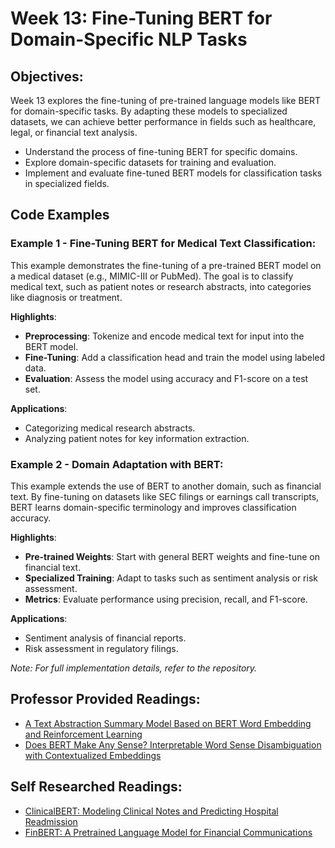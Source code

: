 # **Week 13: Fine-Tuning BERT for Domain-Specific NLP Tasks**

## **Objectives:**

Week 13 explores the fine-tuning of pre-trained language models like BERT for domain-specific tasks. By adapting these models to specialized datasets, we can achieve better performance in fields such as healthcare, legal, or financial text analysis.

- Understand the process of fine-tuning BERT for specific domains.
- Explore domain-specific datasets for training and evaluation.
- Implement and evaluate fine-tuned BERT models for classification tasks in specialized fields.

## **Code Examples**

### Example 1 - Fine-Tuning BERT for Medical Text Classification:
This example demonstrates the fine-tuning of a pre-trained BERT model on a medical dataset (e.g., MIMIC-III or PubMed). The goal is to classify medical text, such as patient notes or research abstracts, into categories like diagnosis or treatment.

**Highlights**:
- **Preprocessing**: Tokenize and encode medical text for input into the BERT model.
- **Fine-Tuning**: Add a classification head and train the model using labeled data.
- **Evaluation**: Assess the model using accuracy and F1-score on a test set.

**Applications**:
- Categorizing medical research abstracts.
- Analyzing patient notes for key information extraction.

### Example 2 - Domain Adaptation with BERT:
This example extends the use of BERT to another domain, such as financial text. By fine-tuning on datasets like SEC filings or earnings call transcripts, BERT learns domain-specific terminology and improves classification accuracy.

**Highlights**:
- **Pre-trained Weights**: Start with general BERT weights and fine-tune on financial text.
- **Specialized Training**: Adapt to tasks such as sentiment analysis or risk assessment.
- **Metrics**: Evaluate performance using precision, recall, and F1-score.

**Applications**:
- Sentiment analysis of financial reports.
- Risk assessment in regulatory filings.

*Note: For full implementation details, refer to the repository.*  

## **Professor Provided Readings:**

- [A Text Abstraction Summary Model Based on BERT Word Embedding and Reinforcement Learning](https://www.mdpi.com/2076-3417/9/21/4701)
- [Does BERT Make Any Sense? Interpretable Word Sense Disambiguation with Contextualized Embeddings]([https://aclanthology.org/D19-1006/](https://arxiv.org/pdf/1909.10430))

## **Self Researched Readings:**

- [ClinicalBERT: Modeling Clinical Notes and Predicting Hospital Readmission](https://arxiv.org/abs/1904.05342)
- [FinBERT: A Pretrained Language Model for Financial Communications](https://arxiv.org/abs/1908.10063)
